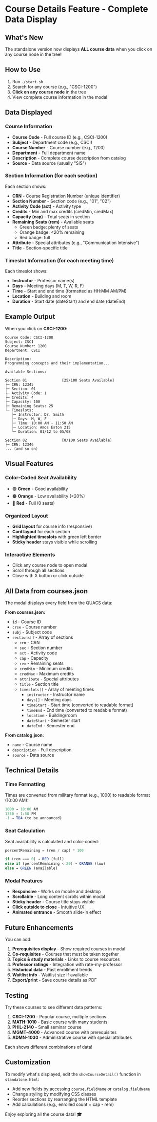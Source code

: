 # Course Details Feature - Complete Data Display

## What's New

The standalone version now displays **ALL course data** when you click on any course node in the tree!

## How to Use

1. Run `./start.sh`
2. Search for any course (e.g., "CSCI-1200")
3. **Click on any course node** in the tree
4. View complete course information in the modal

## Data Displayed

### Course Information
- **Course Code** - Full course ID (e.g., CSCI-1200)
- **Subject** - Department code (e.g., CSCI)
- **Course Number** - Course number (e.g., 1200)
- **Department** - Full department name
- **Description** - Complete course description from catalog
- **Source** - Data source (usually "SIS")

### Section Information (for each section)
Each section shows:
- **CRN** - Course Registration Number (unique identifier)
- **Section Number** - Section code (e.g., "01", "02")
- **Activity Code (act)** - Activity type
- **Credits** - Min and max credits (credMin, credMax)
- **Capacity (cap)** - Total seats in section
- **Remaining Seats (rem)** - Available seats
  - Green badge: plenty of seats
  - Orange badge: <20% remaining
  - Red badge: full
- **Attribute** - Special attributes (e.g., "Communication Intensive")
- **Title** - Section-specific title

### Timeslot Information (for each meeting time)
Each timeslot shows:
- **Instructor** - Professor name(s)
- **Days** - Meeting days (M, T, W, R, F)
- **Time** - Start and end time (formatted as HH:MM AM/PM)
- **Location** - Building and room
- **Duration** - Start date (dateStart) and end date (dateEnd)

## Example Output

When you click on **CSCI-1200**:

```
Course Code: CSCI-1200
Subject: CSCI
Course Number: 1200
Department: CSCI

Description:
Programming concepts and their implementation...

Available Sections:

Section 01                [25/100 Seats Available]
├─ CRN: 12345
├─ Section: 01
├─ Activity Code: 1
├─ Credits: 4
├─ Capacity: 100
├─ Remaining Seats: 25
└─ Timeslots:
   ├─ Instructor: Dr. Smith
   ├─ Days: M, W, F
   ├─ Time: 10:00 AM - 11:50 AM
   ├─ Location: Amos Eaton 215
   └─ Duration: 01/12 to 05/08

Section 02                [0/100 Seats Available]
├─ CRN: 12346
... (and so on)
```

## Visual Features

### Color-Coded Seat Availability
- 🟢 **Green** - Good availability
- 🟠 **Orange** - Low availability (<20%)
- 🔴 **Red** - Full (0 seats)

### Organized Layout
- **Grid layout** for course info (responsive)
- **Card layout** for each section
- **Highlighted timeslots** with green left border
- **Sticky header** stays visible while scrolling

### Interactive Elements
- Click any course node to open modal
- Scroll through all sections
- Close with X button or click outside

## All Data from courses.json

The modal displays every field from the QUACS data:

**From courses.json:**
- `id` - Course ID
- `crse` - Course number
- `subj` - Subject code
- `sections[]` - Array of sections
  - `crn` - CRN
  - `sec` - Section number
  - `act` - Activity code
  - `cap` - Capacity
  - `rem` - Remaining seats
  - `credMin` - Minimum credits
  - `credMax` - Maximum credits
  - `attribute` - Special attributes
  - `title` - Section title
  - `timeslots[]` - Array of meeting times
    - `instructor` - Instructor name
    - `days[]` - Meeting days
    - `timeStart` - Start time (converted to readable format)
    - `timeEnd` - End time (converted to readable format)
    - `location` - Building/room
    - `dateStart` - Semester start
    - `dateEnd` - Semester end

**From catalog.json:**
- `name` - Course name
- `description` - Full description
- `source` - Data source

## Technical Details

### Time Formatting
Times are converted from military format (e.g., 1000) to readable format (10:00 AM):
```javascript
1000 → 10:00 AM
1350 → 1:50 PM
-1 → TBA (to be announced)
```

### Seat Calculation
Seat availability is calculated and color-coded:
```javascript
percentRemaining = (rem / cap) * 100

if (rem === 0) → RED (full)
else if (percentRemaining < 20) → ORANGE (low)
else → GREEN (available)
```

### Modal Features
- **Responsive** - Works on mobile and desktop
- **Scrollable** - Long content scrolls within modal
- **Sticky header** - Course title stays visible
- **Click outside to close** - Intuitive UX
- **Animated entrance** - Smooth slide-in effect

## Future Enhancements

You can add:
1. **Prerequisites display** - Show required courses in modal
2. **Co-requisites** - Courses that must be taken together
3. **Topics & study materials** - Links to course resources
4. **Professor ratings** - Integration with rate-my-professor
5. **Historical data** - Past enrollment trends
6. **Waitlist info** - Waitlist size if available
7. **Export/print** - Save course details as PDF

## Testing

Try these courses to see different data patterns:

1. **CSCI-1200** - Popular course, multiple sections
2. **MATH-1010** - Basic course with many students
3. **PHIL-2140** - Small seminar course
4. **MGMT-4000** - Advanced course with prerequisites
5. **ADMN-1030** - Administrative course with special attributes

Each shows different combinations of data!

## Customization

To modify what's displayed, edit the `showCourseDetail()` function in `standalone.html`:

- Add new fields by accessing `course.fieldName` or `catalog.fieldName`
- Change styling by modifying CSS classes
- Reorder sections by rearranging the HTML template
- Add calculations (e.g., enrolled count = cap - rem)

Enjoy exploring all the course data! 🎓
